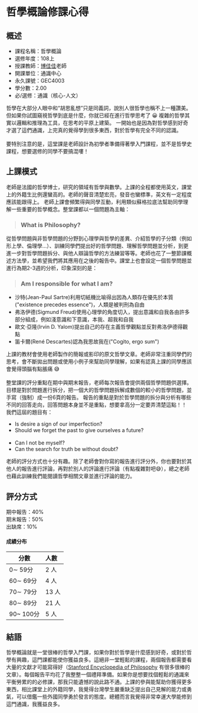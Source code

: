 
# 哲學概論修課心得
## 概述
- 課程名稱：哲學概論
- 選修年度：108上
- 授課教師：[博佳佳](https://cge.nctu.edu.tw/tw/teacher/show.php?num=67)老師
- 開課單位：通識中心  
- 永久課號：GEC4003
- 學分數：2.00
- 必/選修：通識（核心-人文）

哲學在大部分人眼中和“胡思亂想”只是同義詞，說別人很哲學也稱不上一種讚美。但如果你試圖窺視哲學到底是什麼，你就已經在進行哲學思考了 😀 複雜的哲學其實以邏輯和推理為工具，在思考的平原上建築。
一開始也是因為對哲學感到好奇才選了這們通識，上完真的覺得學到很多東西，對於哲學有完全不同的認識。<br/><br/>
要特別注意的是，這堂課是老師設計為初學者準備得著學入門課程，並不是哲學史課程，想要選修的同學不要搞混嘍！

## 上課模式
老師是法國的哲學博士，研究的領域有哲學與數學。上課的全程都使用英文，課堂上的外籍生比例還蠻高的。老師的聲音清楚宏亮，發音也蠻標準，英文有一定程度應該能跟得上。
老師上課會頻繁得與同學互動，利用類似蘇格拉底法幫助同學理解一些重要的哲學概念。整堂課都以一個問題為主軸：
> ### What is Philosophy?

從哲學問題與非哲學問題的分野到心理學與哲學的差異、介紹哲學的子分類（例如形上學、倫理學...）、訓練同學們提出好的哲學問題、理解哲學問題並分析，到更進一步對哲學問題拆分、與他人辯論哲學的方法練習等等。老師也花了一整節課概述方法學，並希望我們將其應用在之後的報告中。課堂上也會設定一個哲學問題並進行為期2-3週的分析，印象深刻的是：
> ### Am I responsible for what I am?

- 沙特(Jean-Paul Sartre)利用切紙機比喻得出因為人類存在優先於本質("existence precedes essence")，人類是被判刑為自由
- 弗洛伊德(Sigmund Freud)使用心理學的角度切入，提出意識和自我各由許多部分組成，例如淺意識和下意識，本我、超我和自我
- 歐文·亞隆(Irvin D. Yalom)提出自己的存在主義哲學觀點並反對弗洛伊德得觀點
- 笛卡爾(René Descartes)認為我思故我在("Cogito, ergo sum")


上課的教材會使用老師製作的簡報或影印的原文哲學文章。老師非常注重同學們的思考，會不斷拋出問題或使用小例子來幫助同學理解，如果有認真上課的同學應該會覺得頭腦有點脹痛 😅<br/><br/>
整堂課的評分重點在期中與期末報告，老師每次報告會提供兩個哲學問題供選擇。目標是對於問題進行拆分，把一個大的哲學問題拆解成數個的較小的哲學問題，並手寫（強制）成一份6頁的報告。
報告的重點是對於哲學問題的拆分與分析有哪些不同的回答走向，回答問題本身並不是重點，想要拿高分一定要弄清楚這點！！<br/>
我們這屆的題目有：
- Is desire a sign of our imperfection?
- Should we forget the past to give ourselves a future?
<br/><br/>
- Can I not be myself?
- Can the search for truth be without doubt?


老師的評分方式也十分有趣。除了老師會對你寫的報告進行評分外，你也要對於其他人的報告進行評論，再對於別人的評論進行評論（有點複雜對吧😅），總之老師也藉此訓練我們能閱讀哲學相關文章並進行評論的能力。

## 評分方式
期中報告：40% <br/>
期末報告：50% <br/>
出缺席：10% <br/>
#### 成績分布
   分數 | 人數
--------|:-----
0∼ 59分| 2 人
60∼ 69分| 4 人
70∼ 79分| 13 人
80∼ 89分| 21 人
90~ 100分| 5 人

## 結語
哲學概論就是一堂很棒的哲學入門課，如果你對於哲學是什麼感到好奇，或對於哲學有興趣，這門課都能使你獲益良多。這絕非一堂輕鬆的課程，兩個報告都需要看大量的文獻才可能寫得好（[Stanford Encyclopedia of Philosophy](https://plato.stanford.edu) 有很多很棒的文章）。每個報告平均花了我整整一個禮拜準備。如果你是想要找個輕鬆的通識來平衡勞累的的必修課，那我只能遺憾的說此路不通。上課的參與能幫助你獲得更多東西，相比課堂上的外籍同學，我覺得台灣學生嚴重缺乏提出自己見解的能力或勇氣，可以借鑑一些外國同學勇於發言的態度。總體而言我覺得非常幸運大學能修到這門通識，我獲益良多。
